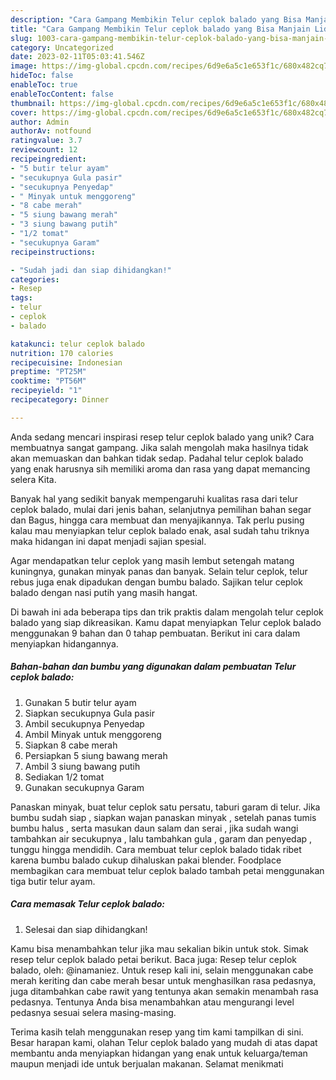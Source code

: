 ```yaml
---
description: "Cara Gampang Membikin Telur ceplok balado yang Bisa Manjain Lidah"
title: "Cara Gampang Membikin Telur ceplok balado yang Bisa Manjain Lidah"
slug: 1003-cara-gampang-membikin-telur-ceplok-balado-yang-bisa-manjain-lidah
category: Uncategorized
date: 2023-02-11T05:03:41.546Z
image: https://img-global.cpcdn.com/recipes/6d9e6a5c1e653f1c/680x482cq70/telur-ceplok-balado-foto-resep-utama.jpg
hideToc: false
enableToc: true
enableTocContent: false
thumbnail: https://img-global.cpcdn.com/recipes/6d9e6a5c1e653f1c/680x482cq70/telur-ceplok-balado-foto-resep-utama.jpg
cover: https://img-global.cpcdn.com/recipes/6d9e6a5c1e653f1c/680x482cq70/telur-ceplok-balado-foto-resep-utama.jpg
author: Admin
authorAv: notfound
ratingvalue: 3.7
reviewcount: 12
recipeingredient:
- "5 butir telur ayam"
- "secukupnya Gula pasir"
- "secukupnya Penyedap"
- " Minyak untuk menggoreng"
- "8 cabe merah"
- "5 siung bawang merah"
- "3 siung bawang putih"
- "1/2 tomat"
- "secukupnya Garam"
recipeinstructions:

- "Sudah jadi dan siap dihidangkan!"
categories:
- Resep
tags:
- telur
- ceplok
- balado

katakunci: telur ceplok balado 
nutrition: 170 calories
recipecuisine: Indonesian
preptime: "PT25M"
cooktime: "PT56M"
recipeyield: "1"
recipecategory: Dinner

---
```





Anda sedang mencari inspirasi resep telur ceplok balado yang unik? Cara membuatnya sangat gampang. Jika salah mengolah maka hasilnya tidak akan memuaskan dan bahkan tidak sedap. Padahal telur ceplok balado yang enak harusnya sih memiliki aroma dan rasa yang dapat memancing selera Kita.





Banyak hal yang sedikit banyak mempengaruhi kualitas rasa dari telur ceplok balado, mulai dari jenis bahan, selanjutnya pemilihan bahan segar dan Bagus, hingga cara membuat dan menyajikannya. Tak perlu pusing kalau mau menyiapkan telur ceplok balado enak,      asal sudah tahu triknya maka hidangan ini dapat menjadi sajian spesial.














Agar mendapatkan telur ceplok yang masih lembut setengah matang kuningnya, gunakan minyak panas dan banyak. Selain telur ceplok, telur rebus juga enak dipadukan dengan bumbu balado. Sajikan telur ceplok balado dengan nasi putih yang masih hangat.






Di bawah ini ada beberapa tips dan trik praktis dalam mengolah telur ceplok balado yang siap dikreasikan. Kamu dapat menyiapkan Telur ceplok balado menggunakan 9 bahan dan 0 tahap pembuatan. Berikut ini cara dalam menyiapkan hidangannya.

<!--inarticleads1-->

##### Bahan-bahan dan bumbu yang digunakan dalam pembuatan Telur ceplok balado:

1. Gunakan 5 butir telur ayam
1. Siapkan secukupnya Gula pasir
1. Ambil secukupnya Penyedap
1. Ambil  Minyak untuk menggoreng
1. Siapkan 8 cabe merah
1. Persiapkan 5 siung bawang merah
1. Ambil 3 siung bawang putih
1. Sediakan 1/2 tomat
1. Gunakan secukupnya Garam


Panaskan minyak, buat telur ceplok satu persatu, taburi garam di telur. Jika bumbu sudah siap , siapkan wajan panaskan minyak , setelah panas tumis bumbu halus , serta masukan daun salam dan serai , jika sudah wangi tambahkan air secukupnya , lalu tambahkan gula , garam dan penyedap , tunggu hingga mendidih. Cara membuat telur ceplok balado tidak ribet karena bumbu balado cukup dihaluskan pakai blender. Foodplace membagikan cara membuat telur ceplok balado tambah petai menggunakan tiga butir telur ayam. 

<!--inarticleads2-->

##### Cara memasak Telur ceplok balado:


1. Selesai dan siap dihidangkan!

Kamu bisa menambahkan telur jika mau sekalian bikin untuk stok. Simak resep telur ceplok balado petai berikut. Baca juga: Resep telur ceplok balado, oleh: @inamaniez. Untuk resep kali ini, selain menggunakan cabe merah keriting dan cabe merah besar untuk menghasilkan rasa pedasnya, juga ditambahkan cabe rawit yang tentunya akan semakin menambah rasa pedasnya. Tentunya Anda bisa menambahkan atau mengurangi level pedasnya sesuai selera masing-masing. 

Terima kasih telah menggunakan resep yang tim kami tampilkan di sini. Besar harapan kami, olahan Telur ceplok balado yang mudah di atas dapat membantu anda menyiapkan hidangan yang enak untuk keluarga/teman maupun menjadi ide untuk berjualan makanan. Selamat menikmati
